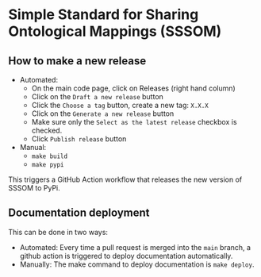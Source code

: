 # Simple Standard for Sharing Ontological Mappings (SSSOM)

## How to make a new release
* Automated:
  * On the main code page, click on Releases (right hand column)
  * Click on the `Draft a new release` button
  * Click the `Choose a tag` button, create a new tag: `X.X.X`
  * Click on the `Generate a new release` button
  * Make sure only the `Select as the latest release` checkbox is checked.
  * Click `Publish release` button
* Manual:
  * `make build`
  * `make pypi`

This triggers a GitHub Action workflow that releases the new version of SSSOM to PyPi.

## Documentation deployment
This can be done in two ways:
* Automated: Every time a pull request is merged into the `main` branch, a github action is triggered to deploy documentation automatically.
* Manually: The make command to deploy documentation is `make deploy`.